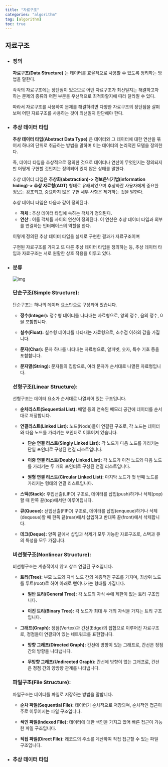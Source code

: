 ```yaml
---
title: "자료구조"
categories: "algorithm"
tag: [algorithm]
toc: true
---
```


## 자료구조

- ### 정의
    **자료구조(Data Structure)** 는 데이터를 효율적으로 사용할 수 있도록 정리하는 방법을 말한다.
    
    각각의 자료구조에는 장단점이 있으므로 어떤 자료구조가 최선일지는 해결하고자 하는 문제의 종류와 어떤 부분을 우선적으로 최적화할지에 따라 달라질 수 있다.

    따라서 자료구조를 사용하여 문제를 해결하려면 다양한 자료구조의 장단점을 살펴보며 어떤 자료구조를 사용하는 것이 최선일지 판단해야 한다.

- ### 추상 데이터 타입
    **추상 데이터 타입(Abstract Data Type)** 은 데이터와 그 데이터에 대한 연산을 묶어서 하나의 단위로 취급하는 방법을 말하며 이는 데이터의 논리적인 모델을 정의한다.
    
    즉, 데이터 타입을 추상적으로 정의한 것으로 데이터나 연산이 무엇인지는 정의되지만 어떻게 구현할 것인지는 정의되어 있지 않은 상태를 말한다.

    추상 데이터 타입은 **추상화(abstraction)-> 정보은닉기법(information hiding)-> 추상 자료형(ADT)** 형태로 유래되었으며 추상화란 사용자에게 중요한 정보는 강조되고, 중요하지 않은 구현 세부 사항은 제거하는 것을 말한다.

    추상 데이터 타입은 다음과 같이 정의된다.
    - **객체** : 추상 데이터 타입에 속하는 객체가 정의된다.
    - **연산** : 이들 객체들 사이의 연산이 정의된다. 이 연산은 추상 데이터 타입과 외부를 연결하는 인터페이스의 역할을 한다.
  
    이렇게 정의된 추상 데이터 타입을 실제로 구현한 결과가 자료구조이며
    
    구현된 자료구조를 가지고 또 다른 추상 데이터 타입을 정의하는 등, 추상 데이터 타입과 자료구조는 서로 원활한 상호 작용을 이루고 있다.

- ### 분류

    ![img](https://imgur.com/a/FVCTIBo)

    ### **단순구조(Simple Structure):**
    단순구조는 하나의 데이터 요소만으로 구성되어 있습니다.

    - **정수(Integer):** 정수형 데이터를 나타내는 자료형으로, 양의 정수, 음의 정수, 0을 포함합니다.
  
    - **실수(Float):** 실수형 데이터를 나타내는 자료형으로, 소수점 이하의 값을 가집니다.

    - **문자(Char):** 문자 하나를 나타내는 자료형으로, 알파벳, 숫자, 특수 기호 등을 포함합니다.

    - **문자열(String):** 문자들의 집합으로, 여러 문자가 순서대로 나열된 자료형입니다.

    ### **선형구조(Linear Structure):**
    선형구조는 데이터 요소가 순서대로 나열되어 있는 구조입니다.

    - **순차리스트(Sequential List):** 배열 등의 연속된 메모리 공간에 데이터를 순서대로 저장합니다.

    - **연결리스트(Linked List):** 노드(Node)들이 연결된 구조로, 각 노드는 데이터와 다음 노드를 가리키는 포인터로 이루어져 있습니다.

        - **단순 연결 리스트(Singly Linked List):** 각 노드가 다음 노드를 가리키는 단일 포인터로 구성된 연결 리스트입니다.

        - **이중 연결 리스트(Doubly Linked List):** 각 노드가 이전 노드와 다음 노드를 가리키는 두 개의 포인터로 구성된 연결 리스트입니다.

        - **원형 연결 리스트(Circular Linked List):** 마지막 노드가 첫 번째 노드를 가리키는 형태의 연결 리스트입니다.

    - **스택(Stack):** 후입선출(LIFO) 구조로, 데이터를 삽입(push)하거나 삭제(pop)할 때 한쪽 끝(top)에서만 이루어집니다.

    - **큐(Queue):** 선입선출(FIFO) 구조로, 데이터를 삽입(enqueue)하거나 삭제(dequeue)할 때 한쪽 끝(rear)에서 삽입하고 반대쪽 끝(front)에서 삭제합니다.

    - **데크(Deque):** 양쪽 끝에서 삽입과 삭제가 모두 가능한 자료구조로, 스택과 큐의 특성을 모두 가집니다.

    ### **비선형구조(Nonlinear Structure):**
    비선형구조는 계층적이지 않고 상호 연결된 구조입니다.

    - **트리(Tree):** 부모 노드와 자식 노드 간의 계층적인 구조를 가지며, 최상위 노드를 루트(root)로 하여 아래로 뻗어나가는 형태를 가집니다.

        - **일반 트리(General Tree):** 각 노드의 자식 수에 제한이 없는 트리 구조입니다.
 
        - **이진 트리(Binary Tree):** 각 노드가 최대 두 개의 자식을 가지는 트리 구조입니다.

    - **그래프(Graph):** 정점(Vertex)과 간선(Edge)의 집합으로 이루어진 자료구조로, 정점들이 연결되어 있는 네트워크를 표현합니다.
  
        - **방향 그래프(Directed Graph):** 간선에 방향이 있는 그래프로, 간선은 정점 간의 방향을 나타냅니다.

        - **무방향 그래프(Undirected Graph):** 간선에 방향이 없는 그래프로, 간선은 정점 간의 양방향 관계를 나타냅니다.

    ### **파일구조(File Structure):**
    파일구조는 데이터를 파일로 저장하는 방법을 말합니다.

    - **순차 파일(Sequential File):** 데이터가 순차적으로 저장되며, 순차적인 접근이 주로 이루어지는 파일 구조입니다.

    - **색인 파일(Indexed File):** 데이터에 대한 색인을 가지고 있어 빠른 접근이 가능한 파일 구조입니다.

    - **직접 파일(Direct File):** 레코드의 주소를 계산하여 직접 접근할 수 있는 파일 구조입니다.

- ### 추상 데이터 타입